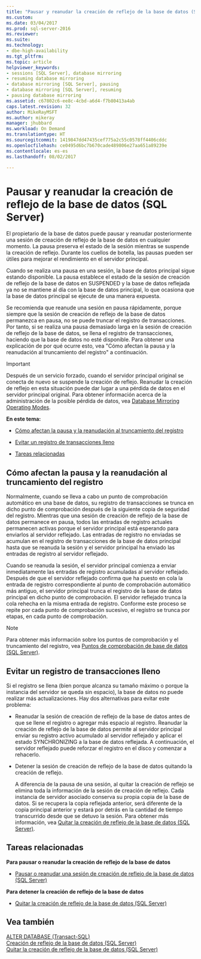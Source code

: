 ```yaml
---
title: "Pausar y reanudar la creación de reflejo de la base de datos (SQL Server) | Microsoft Docs"
ms.custom: 
ms.date: 03/04/2017
ms.prod: sql-server-2016
ms.reviewer: 
ms.suite: 
ms.technology:
- dbe-high-availability
ms.tgt_pltfrm: 
ms.topic: article
helpviewer_keywords:
- sessions [SQL Server], database mirroring
- resuming database mirroring
- database mirroring [SQL Server], pausing
- database mirroring [SQL Server], resuming
- pausing database mirroring
ms.assetid: c67802c6-ee8c-4cbd-a6d4-f7b80413a4ab
caps.latest.revision: 32
author: MikeRayMSFT
ms.author: mikeray
manager: jhubbard
ms.workload: On Demand
ms.translationtype: HT
ms.sourcegitcommit: 1419847dd47435cef775a2c55c0578ff4406cddc
ms.openlocfilehash: ce0495d6bc7b670cade489806e27aa651a89239e
ms.contentlocale: es-es
ms.lasthandoff: 08/02/2017

---
```

# <a name="pausing-and-resuming-database-mirroring-sql-server"></a>Pausar y reanudar la creación de reflejo de la base de datos (SQL Server)
  El propietario de la base de datos puede pausar y reanudar posteriormente una sesión de creación de reflejo de la base de datos en cualquier momento. La pausa preserva el estado de la sesión mientras se suspende la creación de reflejo. Durante los cuellos de botella, las pausas pueden ser útiles para mejorar el rendimiento en el servidor principal.  
  
 Cuando se realiza una pausa en una sesión, la base de datos principal sigue estando disponible. La pausa establece el estado de la sesión de creación de reflejo de la base de datos en SUSPENDED y la base de datos reflejada ya no se mantiene al día con la base de datos principal, lo que ocasiona que la base de datos principal se ejecute de una manera expuesta.  
  
 Se recomienda que reanude una sesión en pausa rápidamente, porque siempre que la sesión de creación de reflejo de la base de datos permanezca en pausa, no se puede truncar el registro de transacciones. Por tanto, si se realiza una pausa demasiado larga en la sesión de creación de reflejo de la base de datos, se llena el registro de transacciones, haciendo que la base de datos no esté disponible. Para obtener una explicación de por qué ocurre esto, vea "Cómo afectan la pausa y la reanudación al truncamiento del registro" a continuación.  
  
> [!IMPORTANT]  
>  Después de un servicio forzado, cuando el servidor principal original se conecta de nuevo se suspende la creación de reflejo. Reanudar la creación de reflejo en esta situación puede dar lugar a una pérdida de datos en el servidor principal original. Para obtener información acerca de la administración de la posible pérdida de datos, vea [Database Mirroring Operating Modes](../../database-engine/database-mirroring/database-mirroring-operating-modes.md).  
  
 **En este tema:**  
  
-   [Cómo afectan la pausa y la reanudación al truncamiento del registro](#EffectOnLogTrunc)  
  
-   [Evitar un registro de transacciones lleno](#AvoidFullLog)  
  
-   [Tareas relacionadas](#RelatedTasks)  
  
##  <a name="EffectOnLogTrunc"></a> Cómo afectan la pausa y la reanudación al truncamiento del registro  
 Normalmente, cuando se lleva a cabo un punto de comprobación automático en una base de datos, su registro de transacciones se trunca en dicho punto de comprobación después de la siguiente copia de seguridad del registro. Mientras que una sesión de creación de reflejo de la base de datos permanece en pausa, todos las entradas de registro actuales permanecen activas porque el servidor principal está esperando para enviarlos al servidor reflejado. Las entradas de registro no enviadas se acumulan en el registro de transacciones de la base de datos principal hasta que se reanuda la sesión y el servidor principal ha enviado las entradas de registro al servidor reflejado.  
  
 Cuando se reanuda la sesión, el servidor principal comienza a enviar inmediatamente las entradas de registro acumuladas al servidor reflejado. Después de que el servidor reflejado confirma que ha puesto en cola la entrada de registro correspondiente al punto de comprobación automático más antiguo, el servidor principal trunca el registro de la base de datos principal en dicho punto de comprobación. El servidor reflejado trunca la cola rehecha en la misma entrada de registro. Conforme este proceso se repite por cada punto de comprobación sucesivo, el registro se trunca por etapas, en cada punto de comprobación.  
  
> [!NOTE]  
>  Para obtener más información sobre los puntos de comprobación y el truncamiento del registro, vea [Puntos de comprobación de base de datos &#40;SQL Server&#41;](../../relational-databases/logs/database-checkpoints-sql-server.md).  
  
##  <a name="AvoidFullLog"></a> Evitar un registro de transacciones lleno  
 Si el registro se llena (bien porque alcanza su tamaño máximo o porque la instancia del servidor se queda sin espacio), la base de datos no puede realizar más actualizaciones. Hay dos alternativas para evitar este problema:  
  
-   Reanudar la sesión de creación de reflejo de la base de datos antes de que se llene el registro o agregar más espacio al registro. Reanudar la creación de reflejo de la base de datos permite al servidor principal enviar su registro activo acumulado al servidor reflejado y aplicar el estado SYNCHRONIZING a la base de datos reflejada. A continuación, el servidor reflejado puede reforzar el registro en el disco y comenzar a rehacerlo.  
  
-   Detener la sesión de creación de reflejo de la base de datos quitando la creación de reflejo.  
  
     A diferencia de la pausa de una sesión, al quitar la creación de reflejo se elimina toda la información de la sesión de creación de reflejo. Cada instancia de servidor asociado conserva su propia copia de la base de datos. Si se recupera la copia reflejada anterior, será diferente de la copia principal anterior y estará por detrás en la cantidad de tiempo transcurrido desde que se detuvo la sesión. Para obtener más información, vea [Quitar la creación de reflejo de la base de datos &#40;SQL Server&#41;](../../database-engine/database-mirroring/removing-database-mirroring-sql-server.md).  
  
##  <a name="RelatedTasks"></a> Tareas relacionadas  
 **Para pausar o reanudar la creación de reflejo de la base de datos**  
  
-   [Pausar o reanudar una sesión de creación de reflejo de la base de datos &#40;SQL Server&#41;](../../database-engine/database-mirroring/pause-or-resume-a-database-mirroring-session-sql-server.md)  
  
 **Para detener la creación de reflejo de la base de datos**  
  
-   [Quitar la creación de reflejo de la base de datos &#40;SQL Server&#41;](../../database-engine/database-mirroring/remove-database-mirroring-sql-server.md)  
  
## <a name="see-also"></a>Vea también  
 [ALTER DATABASE &#40;Transact-SQL&#41;](../../t-sql/statements/alter-database-transact-sql.md)   
 [Creación de reflejo de la base de datos &#40;SQL Server&#41;](../../database-engine/database-mirroring/database-mirroring-sql-server.md)   
 [Quitar la creación de reflejo de la base de datos &#40;SQL Server&#41;](../../database-engine/database-mirroring/removing-database-mirroring-sql-server.md)  
  
  

